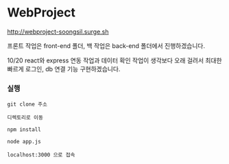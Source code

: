 # WebProject
http://webproject-soongsil.surge.sh
   
프론트 작업은 front-end 폴더, 백 작업은 back-end 폴더에서 진행하겠습니다.    
   
      
10/20 react와 express 연동 작업과 데이터 확인 작업이 생각보다 오래 걸려서 최대한 빠르게 로그인, db 연결 기능 구현하겠습니다.   



### 실행   
```
git clone 주소
```
```
디렉토리로 이동
```

```
npm install
```

```
node app.js
```

```
localhost:3000 으로 접속
```
